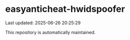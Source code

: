 # easyanticheat-hwidspoofer

Last updated: 2025-06-26 20:25:29

This repository is automatically maintained.

